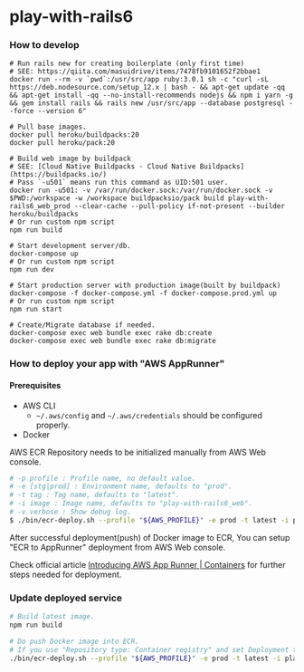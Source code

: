# play-with-rails6

### How to develop

```
# Run rails new for creating boilerplate (only first time)
# SEE: https://qiita.com/masuidrive/items/7478fb9101652f2bbae1
docker run --rm -v `pwd`:/usr/src/app ruby:3.0.1 sh -c "curl -sL https://deb.nodesource.com/setup_12.x | bash - && apt-get update -qq && apt-get install -qq --no-install-recommends nodejs && npm i yarn -g && gem install rails && rails new /usr/src/app --database postgresql --force --version 6"

# Pull base images.
docker pull heroku/buildpacks:20
docker pull heroku/pack:20

# Build web image by buildpack
# SEE: [Cloud Native Buildpacks · Cloud Native Buildpacks](https://buildpacks.io/)
# Pass `-u501` means run this command as UID:501 user. 
docker run -u501: -v /var/run/docker.sock:/var/run/docker.sock -v $PWD:/workspace -w /workspace buildpacksio/pack build play-with-rails6_web_prod --clear-cache --pull-policy if-not-present --builder heroku/buildpacks
# Or run custom npm script
npm run build

# Start development server/db.
docker-compose up
# Or run custom npm script
npm run dev

# Start production server with production image(built by buildpack)
docker-compose -f docker-compose.yml -f docker-compose.prod.yml up
# Or run custom npm script
npm run start

# Create/Migrate database if needed.
docker-compose exec web bundle exec rake db:create
docker-compose exec web bundle exec rake db:migrate
```

### How to deploy your app with "AWS AppRunner"

#### Prerequisites

- AWS CLI
  - `~/.aws/config` and `~/.aws/credentials` should be configured properly.
- Docker

AWS ECR Repository needs to be initialized manually from AWS Web console.

```bash
# -p profile : Profile name, no default value.
# -e [stg|prod] : Environment name, defaults to "prod".
# -t tag : Tag name, defaults to "latest".
# -i image : Image name, defaults to "play-with-rails6_web".
# -v verbose : Show debug log.
$ ./bin/ecr-deploy.sh --profile "${AWS_PROFILE}" -e prod -t latest -i play-with-rails6_web
```

After successful deployment(push) of Docker image to ECR,
You can setup "ECR to AppRunner" deployment from AWS Web console.

Check official article [Introducing AWS App Runner | Containers](https://aws.amazon.com/jp/blogs/containers/introducing-aws-app-runner/) for further steps needed for deployment.

### Update deployed service

```bash
# Build latest image.
npm run build

# Do push Docker image into ECR.
# If you use "Repository type: Container registry" and set Deployment trigger to "Automatic", this "push" action results new deployment of AppRunner service.
./bin/ecr-deploy.sh --profile "${AWS_PROFILE}" -e prod -t latest -i play-with-rails6_web
```